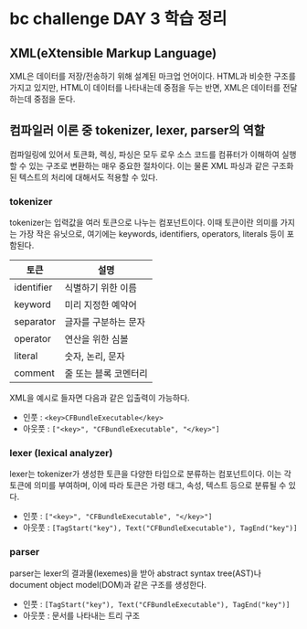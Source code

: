 # bc challenge DAY 3 학습 정리

## XML(eXtensible Markup Language)

XML은 데이터를 저장/전송하기 위해 설계된 마크업 언어이다. HTML과 비슷한 구조를 가지고 있지만, HTML이 데이터를 나타내는데 중점을 두는 반면, XML은 데이터를 전달하는데 중점을 둔다.

## 컴파일러 이론 중 tokenizer, lexer, parser의 역할

컴파일링에 있어서 토큰화, 렉싱, 파싱은 모두 로우 소스 코드를 컴퓨터가 이해하여 실행할 수 있는 구조로 변환하는 매우 중요한 절차이다. 이는 물론 XML 파싱과 같은 구조화된 텍스트의 처리에 대해서도 적용할 수 있다.

### tokenizer

tokenizer는 입력값을 여러 토큰으로 나누는 컴포넌트이다. 이때 토큰이란 의미를 가지는 가장 작은 유닛으로, 여기에는 keywords, identifiers, operators, literals 등이 포함된다.

| 토큰       | 설명                  |
| ---------- | --------------------- |
| identifier | 식별하기 위한 이름    |
| keyword    | 미리 지정한 예약어    |
| separator  | 글자를 구분하는 문자  |
| operator   | 연산을 위한 심볼      |
| literal    | 숫자, 논리, 문자      |
| comment    | 줄 또는 블록 코멘터리 |

XML을 예시로 들자면 다음과 같은 입출력이 가능하다.

- 인풋 : `<key>CFBundleExecutable</key>`
- 아웃풋 : `["<key>", "CFBundleExecutable", "</key>"]`

### lexer (lexical analyzer)

lexer는 tokenizer가 생성한 토큰을 다양한 타입으로 분류하는 컴포넌트이다. 이는 각 토큰에 의미를 부여하며, 이에 따라 토큰은 가령 태그, 속성, 텍스트 등으로 분류될 수 있다.

- 인풋 : `["<key>", "CFBundleExecutable", "</key>"]`
- 아웃풋 : `[TagStart("key"), Text("CFBundleExecutable"), TagEnd("key")]`

### parser

parser는 lexer의 결과물(lexemes)을 받아 abstract syntax tree(AST)나 document object model(DOM)과 같은 구조를 생성한다.

- 인풋 : `[TagStart("key"), Text("CFBundleExecutable"), TagEnd("key")]`
- 아웃풋 : 문서를 나타내는 트리 구조
